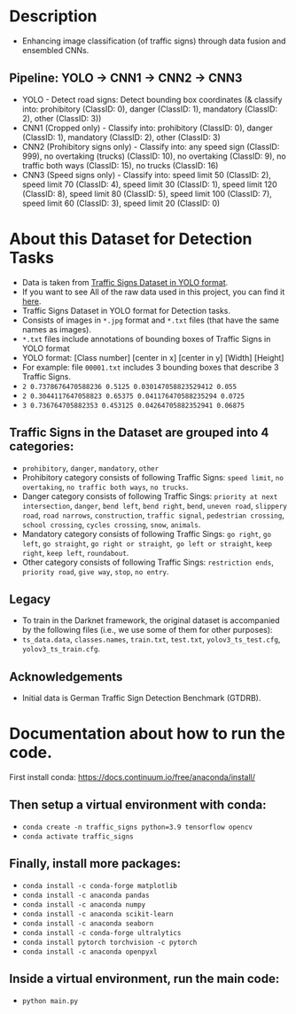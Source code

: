 # Description 
- Enhancing image classification (of traffic signs) through data fusion and ensembled CNNs.
## Pipeline: YOLO → CNN1 → CNN2 → CNN3
- YOLO - Detect road signs: Detect bounding box coordinates (& classify into: prohibitory (ClassID: 0), danger (ClassID: 1), mandatory (ClassID: 2), other (ClassID: 3))
- CNN1 (Cropped only) - Classify into: prohibitory (ClassID: 0), danger (ClassID: 1), mandatory (ClassID: 2), other (ClassID: 3)
- CNN2 (Prohibitory signs only) - Classify into: any speed sign (ClassID: 999), no overtaking (trucks) (ClassID: 10), no overtaking (ClassID: 9), no traffic both ways (ClassID: 15), no trucks (ClassID: 16)
- CNN3 (Speed signs only) - Classify into: speed limit 50 (ClassID: 2), speed limit 70 (ClassID: 4), speed limit 30 (ClassID: 1), speed limit 120 (ClassID: 8), speed limit 80 (ClassID: 5), speed limit 100 (ClassID: 7), speed limit 60 (ClassID: 3), speed limit 20 (ClassID: 0)
# About this Dataset for Detection Tasks 
- Data is taken from [Traffic Signs Dataset in YOLO format](https://www.kaggle.com/datasets/valentynsichkar/traffic-signs-dataset-in-yolo-format).
- If you want to see All of the raw data used in this project, you can find it [here](https://www.dropbox.com/scl/fi/msnsyrtr2v5nf0xra3z95/raw_data.zip?rlkey=8rxvlfdt91mc8hg0u7o2xazon&dl=0).
- Traffic Signs Dataset in YOLO format for Detection tasks.
- Consists of images in `*.jpg` format and `*.txt` files (that have the same names as images).
- `*.txt` files include annotations of bounding boxes of Traffic Signs in YOLO format
- YOLO format: \[Class number\] \[center in x\] \[center in y\] \[Width\] \[Height\]
- For example: file `00001.txt` includes 3 bounding boxes that describe 3 Traffic Signs.
- `2 0.7378676470588236 0.5125 0.030147058823529412 0.055`
- `2 0.3044117647058823 0.65375 0.041176470588235294 0.0725`
- `3 0.736764705882353 0.453125 0.04264705882352941 0.06875`
## Traffic Signs in the Dataset are grouped into 4 categories:
- `prohibitory`, `danger`, `mandatory`, `other`
- Prohibitory category consists of following Traffic Signs: `speed limit`, `no overtaking`, `no traffic both ways`, `no trucks`.
- Danger category consists of following Traffic Sings: `priority at next intersection`, `danger`, `bend left`, `bend right`, `bend`, `uneven road`, `slippery road`, `road narrows`, `construction`, `traffic signal`, `pedestrian crossing`, `school crossing`, `cycles crossing`, `snow`, `animals`.
- Mandatory category consists of following Traffic Sings: `go right`, `go left`, `go straight`, `go right or straight`,` go left or straight`, `keep right`, `keep left`, `roundabout`.
- Other category consists of following Traffic Sings: `restriction ends`, `priority road`, `give way`, `stop`, `no entry`.
## Legacy
- To train in the Darknet framework, the original dataset is accompanied by the following files (i.e., we use some of them for other purposes):
- `ts_data.data`, `classes.names`, `train.txt`, `test.txt`, `yolov3_ts_test.cfg`, `yolov3_ts_train.cfg`.
## Acknowledgements
- Initial data is German Traffic Sign Detection Benchmark (GTDRB).

# Documentation about how to run the code.
First install conda:
https://docs.continuum.io/free/anaconda/install/

## Then setup a virtual environment with conda:
- `conda create -n traffic_signs python=3.9 tensorflow opencv`
- `conda activate traffic_signs`

## Finally, install more packages:
- `conda install -c conda-forge matplotlib`
- `conda install -c anaconda pandas`
- `conda install -c anaconda numpy`
- `conda install -c anaconda scikit-learn`
- `conda install -c anaconda seaborn`
- `conda install -c conda-forge ultralytics`
- `conda install pytorch torchvision -c pytorch` 
- `conda install -c anaconda openpyxl`

## Inside a virtual environment, run the main code:
- `python main.py`